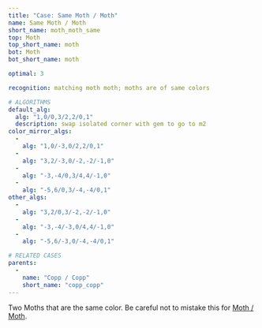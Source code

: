 ```yaml
---
title: "Case: Same Moth / Moth"
name: Same Moth / Moth
short_name: moth_moth_same
top: Moth
top_short_name: moth
bot: Moth
bot_short_name: moth

optimal: 3

recognition: matching moth moth; moths are of same colors

# ALGORITHMS
default_alg:
  alg: "1,0/0,3/2,2/0,1"
  description: swap isolated corner with gem to go to m2
color_mirror_algs:
  -
    alg: "1,0/-3,0/2,2/0,1"
  -
    alg: "3,2/-3,0/-2,-2/-1,0"
  -
    alg: "-3,-4/0,3/4,4/-1,0"
  -
    alg: "-5,6/0,3/-4,-4/0,1"
other_algs:
  -
    alg: "3,2/0,3/-2,-2/-1,0"
  -
    alg: "-3,-4/-3,0/4,4/-1,0"
  -
    alg: "-5,6/-3,0/-4,-4/0,1"

# RELATED CASES
parents:
  -
    name: "Copp / Copp"
    short_name: "copp_copp"
---
```


Two Moths that are the same color.  Be careful not to mistake this for [Moth / Moth](moth_moth).

